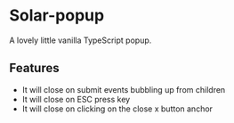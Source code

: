 # Solar-popup

A lovely little vanilla TypeScript popup.

## Features

* It will close on submit events bubbling up from children
* It will close on ESC press key
* It will close on clicking on the close x button anchor
